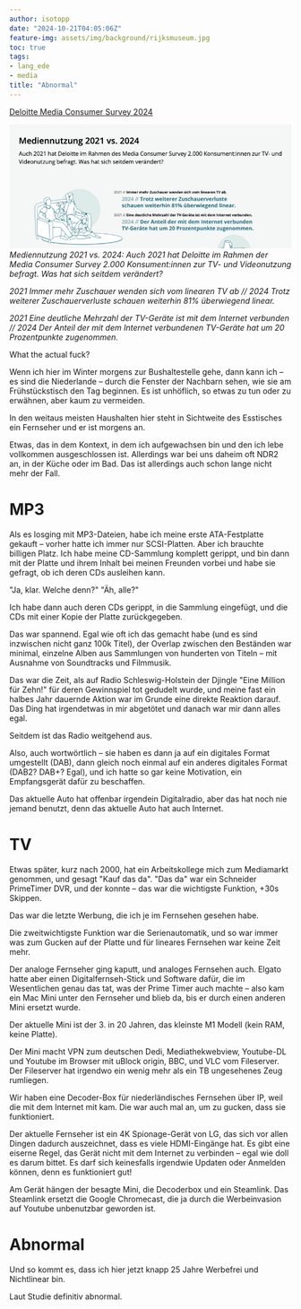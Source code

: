 ```yaml
---
author: isotopp
date: "2024-10-21T04:05:06Z"
feature-img: assets/img/background/rijksmuseum.jpg
toc: true
tags:
- lang_ede
- media
title: "Abnormal"
---
```


[Deloitte Media Consumer Survey 2024](https://www.deloitte.com/de/de/Industries/tmt/media-consumer-survey.html)

![](/uploads/2024/10/abnormal-01.png)
*Mediennutzung 2021 vs. 2024: Auch 2021 hat Deloitte im Rahmen der Media Consumer Survey 2.000 Konsument:innen zur TV- und Videonutzung befragt. Was hat sich seitdem verändert?*

*2021 Immer mehr Zuschauer wenden sich vom linearen TV ab // 2024 Trotz weiterer Zuschauerverluste schauen weiterhin 81% überwiegend linear.*

*2021 Eine deutliche Mehrzahl der TV-Geräte ist mit dem Internet verbunden // 2024 Der Anteil der mit dem Internet verbundenen TV-Geräte hat um 20 Prozentpunkte zugenommen.*

What the actual fuck?

Wenn ich hier im Winter morgens zur Bushaltestelle gehe, dann kann ich – es sind die Niederlande – durch die Fenster der Nachbarn sehen, wie sie am Frühstückstisch den Tag beginnen.
Es ist unhöflich, so etwas zu tun oder zu erwähnen, aber kaum zu vermeiden.

In den weitaus meisten Haushalten hier steht in Sichtweite des Esstisches ein Fernseher und er ist morgens an.

Etwas, das in dem Kontext, in dem ich aufgewachsen bin und den ich lebe vollkommen ausgeschlossen ist.
Allerdings war bei uns daheim oft NDR2 an, in der Küche oder im Bad.
Das ist allerdings auch schon lange nicht mehr der Fall.

# MP3

Als es losging mit MP3-Dateien, habe ich meine erste ATA-Festplatte gekauft – vorher hatte ich immer nur SCSI-Platten.
Aber ich brauchte billigen Platz.
Ich habe meine CD-Sammlung komplett gerippt, und bin dann mit der Platte und ihrem Inhalt bei meinen Freunden vorbei und habe sie gefragt, ob ich deren CDs ausleihen kann.

"Ja, klar. Welche denn?" "Äh, alle?"

Ich habe dann auch deren CDs gerippt, in die Sammlung eingefügt,
und die CDs mit einer Kopie der Platte zurückgegeben.

Das war spannend.
Egal wie oft ich das gemacht habe (und es sind inzwischen nicht ganz 100k Titel),
der Overlap zwischen den Beständen war minimal, 
einzelne Alben aus Sammlungen von hunderten von Titeln – mit Ausnahme von Soundtracks und Filmmusik.

Das war die Zeit, als auf Radio Schleswig-Holstein 
der Djingle "Eine Million für Zehn!" für deren Gewinnspiel tot gedudelt wurde,
und meine fast ein halbes Jahr dauernde Aktion war im Grunde eine direkte Reaktion darauf.
Das Ding hat irgendetwas in mir abgetötet und danach war mir dann alles egal.

Seitdem ist das Radio weitgehend aus.

Also, auch wortwörtlich – sie haben es dann ja auf ein digitales Format umgestellt (DAB), 
dann gleich noch einmal auf ein anderes digitales Format (DAB2? DAB+? Egal),
und ich hatte so gar keine Motivation, ein Empfangsgerät dafür zu beschaffen.

Das aktuelle Auto hat offenbar irgendein Digitalradio, aber das hat noch nie jemand benutzt, 
denn das aktuelle Auto hat auch Internet.

# TV

Etwas später, kurz nach 2000, hat ein Arbeitskollege mich zum Mediamarkt genommen,
und gesagt "Kauf das da".
"Das da" war ein Schneider PrimeTimer DVR, und der konnte – das war die wichtigste Funktion, +30s Skippen.

Das war die letzte Werbung, die ich je im Fernsehen gesehen habe.

Die zweitwichtigste Funktion war die Serienautomatik, 
und so war immer was zum Gucken auf der Platte und für lineares Fernsehen war keine Zeit mehr.

Der analoge Fernseher ging kaputt, und analoges Fernsehen auch.
Elgato hatte aber einen Digitalfernseh-Stick und Software dafür, 
die im Wesentlichen genau das tat, 
was der Prime Timer auch machte – also kam ein Mac Mini unter den Fernseher und blieb da,
bis er durch einen anderen Mini ersetzt wurde.

Der aktuelle Mini ist der 3. in 20 Jahren, das kleinste M1 Modell (kein RAM, keine Platte).

Der Mini macht VPN zum deutschen Dedi, Mediathekwebview, Youtube-DL und Youtube im Browser mit uBlock origin,
BBC, und VLC vom Fileserver.
Der Fileserver hat irgendwo ein wenig mehr als ein TB ungesehenes Zeug rumliegen.

Wir haben eine Decoder-Box für niederländisches Fernsehen über IP, 
weil die mit dem Internet mit kam. 
Die war auch mal an, um zu gucken, dass sie funktioniert.

Der aktuelle Fernseher ist ein 4K Spionage-Gerät von LG, das sich vor allen Dingen dadurch auszeichnet,
dass es viele HDMI-Eingänge hat.
Es gibt eine eiserne Regel, das Gerät nicht mit dem Internet zu verbinden – egal wie doll es darum bittet.
Es darf sich keinesfalls irgendwie Updaten oder Anmelden können, denn es funktioniert gut!

Am Gerät hängen der besagte Mini, die Decoderbox und ein Steamlink.
Das Steamlink ersetzt die Google Chromecast, die ja durch die Werbeinvasion auf Youtube unbenutzbar geworden ist.

# Abnormal

Und so kommt es, dass ich hier jetzt knapp 25 Jahre Werbefrei und Nichtlinear bin.

Laut Studie definitiv abnormal.
